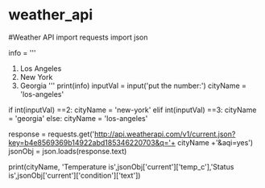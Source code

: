# weather_api
#Weather API
import requests
import json

info = '''
1. Los Angeles
2. New York
3. Georgia
'''
print(info)
inputVal = input('put the number:')
cityName = 'los-angeles'

if  int(inputVal) ==2:
    cityName = 'new-york'
elif int(inputVal) ==3:
    cityName = 'georgia'
else:
    cityName = 'los-angeles'


response = requests.get('http://api.weatherapi.com/v1/current.json?key=b4e8569369b14922abd185346220703&q='+ cityName +'&aqi=yes')
jsonObj = json.loads(response.text)

print(cityName, 'Temperature is',jsonObj['current']['temp_c'],'Status is',jsonObj['current']['condition']['text'])
